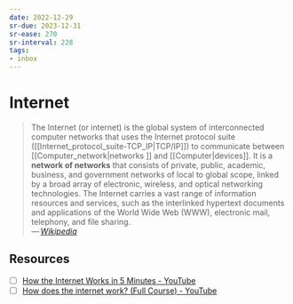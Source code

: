 ```yaml
---
date: 2022-12-29
sr-due: 2023-12-31
sr-ease: 270
sr-interval: 228
tags:
- inbox
---
```


# Internet

> The Internet (or internet) is the global system of interconnected computer
> networks that uses the Internet protocol suite
> ([[Internet_protocol_suite-TCP_IP|TCP/IP]]) to communicate between
> [[Computer_network|networks ]] and [[Computer|devices]]. It is a **network of
> networks** that consists of private, public, academic, business, and
> government networks of local to global scope, linked by a broad array of
> electronic, wireless, and optical networking technologies. The Internet
> carries a vast range of information resources and services, such as the
> interlinked hypertext documents and applications of the World Wide Web (WWW),
> electronic mail, telephony, and file sharing.\
> — <cite>[Wikipedia](https://en.wikipedia.org/wiki/Internet)</cite>

## Resources

- [ ] [How the Internet Works in 5 Minutes - YouTube](https://www.youtube.com/watch?v=7_LPdttKXPc)
- [ ] [How does the internet work? (Full Course) - YouTube](https://www.youtube.com/watch?v=zN8YNNHcaZc)
